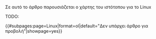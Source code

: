 Σε αυτό το άρθρο παρουσιάζεται ο χάρτης του ιστότοπου για το Linux

TODO:

{{\#subpages:page=Linux|format=ol|default="Δεν υπάρχει άρθρο για
προβολή"|showpage=yes}}